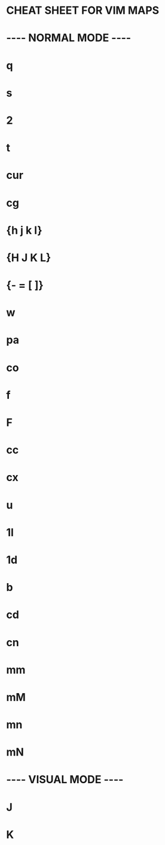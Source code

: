 # CHEAT SHEET FOR VIM MAPS

# ---- NORMAL MODE ----
# <Leader>q
# <Leader>s
# <Leader>2
# <Leader>t
# <Leader>cur
# <Leader>cg
# <Leader> {h j k l}
# <Leader> {H J K L}
# <Leader> {- = [ ]}
# <Leader>w
# <Leader>pa
# <Leader>co
# <Leader>f
# <Leader>F
# <Leader>cc
# <Leader>cx
# <Leader>u
# <Leader>1l
# <Leader>1d
# <Leader>b
# <Leader>cd
# <Leader>cn
# mm
# mM
# mn
# mN

# ---- VISUAL MODE ----
# <Leader>J
# <Leader>K

